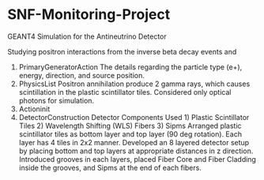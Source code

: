 # SNF-Monitoring-Project

GEANT4 Simulation for the Antineutrino Detector

Studying positron interactions from the inverse beta decay events and 

1) PrimaryGeneratorAction
           The details regarding the particle type (e+), energy, direction, and source position.
2) PhysicsList
           Positron annihilation produce 2 gamma rays, which causes scintillation in the plastic scintillator tiles. Considered only optical photons for simulation.
3) Actioninit
4) DetectorConstruction
           Detector Components Used
               1) Plastic Scintillator Tiles 2) Wavelength Shifting (WLS) Fibers 3) Sipms
           Arranged plastic scintillator tiles as bottom layer and top layer (90 deg rotation). Each layer has 4 tiles in 2x2 manner. Developed an 8 layered detector setup by placing bottom and top layers at 
           appropriate distances in z direction. Introduced grooves in each layers, placed Fiber Core and Fiber Cladding inside the grooves, and Sipms at the end of each fibers.
                         



